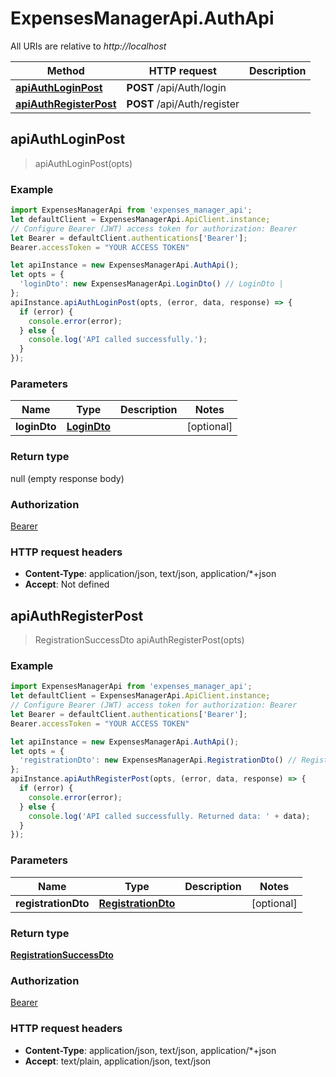 # ExpensesManagerApi.AuthApi

All URIs are relative to *http://localhost*

 Method                                                    | HTTP request                | Description 
-----------------------------------------------------------|-----------------------------|-------------
 [**apiAuthLoginPost**](AuthApi.md#apiAuthLoginPost)       | **POST** /api/Auth/login    |
 [**apiAuthRegisterPost**](AuthApi.md#apiAuthRegisterPost) | **POST** /api/Auth/register |

## apiAuthLoginPost

> apiAuthLoginPost(opts)

### Example

```javascript
import ExpensesManagerApi from 'expenses_manager_api';
let defaultClient = ExpensesManagerApi.ApiClient.instance;
// Configure Bearer (JWT) access token for authorization: Bearer
let Bearer = defaultClient.authentications['Bearer'];
Bearer.accessToken = "YOUR ACCESS TOKEN"

let apiInstance = new ExpensesManagerApi.AuthApi();
let opts = {
  'loginDto': new ExpensesManagerApi.LoginDto() // LoginDto | 
};
apiInstance.apiAuthLoginPost(opts, (error, data, response) => {
  if (error) {
    console.error(error);
  } else {
    console.log('API called successfully.');
  }
});
```

### Parameters

 Name         | Type                        | Description | Notes      
--------------|-----------------------------|-------------|------------
 **loginDto** | [**LoginDto**](LoginDto.md) |             | [optional] 

### Return type

null (empty response body)

### Authorization

[Bearer](../README.md#Bearer)

### HTTP request headers

- **Content-Type**: application/json, text/json, application/*+json
- **Accept**: Not defined

## apiAuthRegisterPost

> RegistrationSuccessDto apiAuthRegisterPost(opts)

### Example

```javascript
import ExpensesManagerApi from 'expenses_manager_api';
let defaultClient = ExpensesManagerApi.ApiClient.instance;
// Configure Bearer (JWT) access token for authorization: Bearer
let Bearer = defaultClient.authentications['Bearer'];
Bearer.accessToken = "YOUR ACCESS TOKEN"

let apiInstance = new ExpensesManagerApi.AuthApi();
let opts = {
  'registrationDto': new ExpensesManagerApi.RegistrationDto() // RegistrationDto | 
};
apiInstance.apiAuthRegisterPost(opts, (error, data, response) => {
  if (error) {
    console.error(error);
  } else {
    console.log('API called successfully. Returned data: ' + data);
  }
});
```

### Parameters

 Name                | Type                                      | Description | Notes      
---------------------|-------------------------------------------|-------------|------------
 **registrationDto** | [**RegistrationDto**](RegistrationDto.md) |             | [optional] 

### Return type

[**RegistrationSuccessDto**](RegistrationSuccessDto.md)

### Authorization

[Bearer](../README.md#Bearer)

### HTTP request headers

- **Content-Type**: application/json, text/json, application/*+json
- **Accept**: text/plain, application/json, text/json

